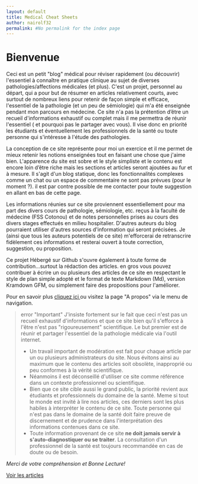 ```yaml
---
layout: default
title: Medical Cheat Sheets
author: nairolf32
permalink: #No permalink for the index page
---
```


# Bienvenue

Ceci est un petit "blog" médical pour réviser rapidement (ou découvrir)
l'essentiel à connaître en pratique clinique au sujet de diverses pathologies/affections médicales (et plus). C'est un projet, personnel au départ, qui a pour but de résumer en articles relativement courts, avec surtout de nombreux liens pour retenir de façon simple et efficace, l'essentiel de la pathologie (et un peu de sémiologie) qui m'a été enseignée pendant mon parcours en médecine. Ce site n'a pas la prétention d’être un recueil d'informations exhaustif ou complet mais il me permettra de réunir l'essentiel ( et pourquoi pas le partager avec vous). Il vise donc en priorité les étudiants et éventuellement les professionnels de la santé ou toute personne qui s'intéresse à l'étude des pathologies.

La conception de ce site représente pour moi un exercice et il me permet de mieux retenir les notions enseignées tout en faisant une chose que j'aime bien. L'apparence du site est sobre et le style simpliste et le contenu est encore loin d’être riche mais les sections et articles seront ajoutées au fur et à mesure. Il s'agit d'un blog statique, donc les fonctionnalités complexes comme un chat ou un espace de commentaire ne sont pas prévues (pour le moment ?). il est par contre possible de me contacter pour toute suggestion en allant en bas de cette page.

Les informations réunies sur ce site proviennent essentiellement pour ma part des divers cours de pathologie, sémiologie, etc. reçus à la faculté de médecine (FSS Cotonou) et de notes personnelles prises au cours des divers stages effectués en milieu hospitalier. D'autres auteurs du blog pourraient
utiliser d'autres sources d'information qui seront précisées. Je (ainsi que tous les auteurs potentiels de ce site) m'efforcerai de retranscrire fidèlement ces informations et resterai ouvert à toute correction, suggestion, ou proposition.

Ce projet Hébergé sur Github s'ouvre également à toute forme de contribution...surtout la rédaction des articles. en gros vous pouvez contribuer à écrire un ou plusieurs des articles de ce site en respectant le style de plan simple adopté et le format de texte Markdown (Md), version Kramdown GFM, ou simplement faire des propositions pour l'améliorer.

Pour en savoir plus <a href="{{ site.baseurl }}{% link about.markdown %}" class="about"> cliquez ici </a>
ou visitez la page "A propos" via le menu de navigation.


> error "Important"
> J'insiste fortement sur le fait que ceci n'est pas un recueil exhaustif d'informations et que ce site bien qu'il s'efforce à l'être n'est pas "rigoureusement" scientifique. Le but premier est de réunir et partager l'essentiel de la pathologie médicale via l'outil internet.
> - Un travail important de modération est fait pour chaque article par un ou plusieurs administrateurs du site. Nous évitons ainsi au maximum que le contenu des articles soit obsolète, inapproprié ou peu conformes à la vérité scientifique.
> - Néanmoins il est déconseillé d'utiliser ce site comme référence dans un contexte professionnel ou scientifique.
> - Bien que ce site cible aussi le grand public, la priorité revient aux étudiants et professionnels du domaine de la santé. Meme si tout le monde est invité à lire nos articles, ces derniers sont les plus habiles à interpréter le contenu de ce site. Toute personne qui n'est pas dans le domaine de la santé doit faire preuve de discernement et de prudence dans l'interprétation des informations contenues dans ce site.
> - Toute information provenant de ce site **ne doit jamais servir à s'auto-diagnostiquer ou se traiter**. La consultation d'un professionnel de la santé est toujours recommandée en cas de doute ou de besoin.

*Merci de votre compréhension et Bonne Lecture!*

<a href="{{ site.baseurl }}{% link cheatsheets.markdown %}" class="visit-btn"> Voir les articles</a>
